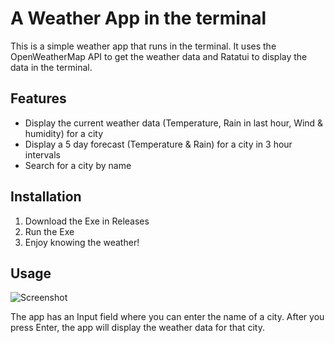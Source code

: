 # A Weather App in the terminal

This is a simple weather app that runs in the terminal. It uses the OpenWeatherMap API to get the weather data and Ratatui to display the data in the terminal.

## Features

- Display the current weather data (Temperature, Rain in last hour, Wind & humidity) for a city
- Display a 5 day forecast (Temperature & Rain) for a city in 3 hour intervals
- Search for a city by name

## Installation

1. Download the Exe in Releases
5. Run the Exe
6. Enjoy knowing the weather!

## Usage

![Screenshot](https://i.imgur.com/e22Htoa.png)

The app has an Input field where you can enter the name of a city. After you press Enter, the app will display the weather data for that city.

